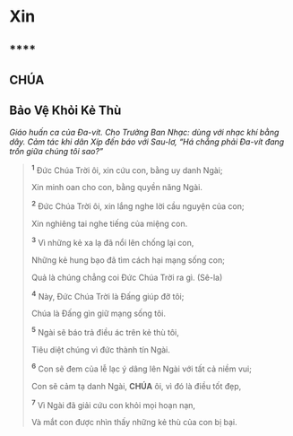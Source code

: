 # Xin

## \*\*\*\*

## CHÚA

## Bảo Vệ Khỏi Kẻ Thù

_Giáo huấn ca của Đa-vít. Cho Trưởng Ban Nhạc: dùng với nhạc khí bằng dây. Cảm tác khi dân Xíp đến báo với Sau-lơ, “Há chẳng phải Đa-vít đang trốn giữa chúng tôi sao?”_

> <sup><b>1</b></sup> Đức Chúa Trời ôi, xin cứu con, bằng uy danh Ngài;
>
> Xin minh oan cho con, bằng quyền năng Ngài.
>
> <sup><b>2</b></sup> Đức Chúa Trời ôi, xin lắng nghe lời cầu nguyện của con;
>
> Xin nghiêng tai nghe tiếng của miệng con.
>
> <sup><b>3</b></sup> Vì những kẻ xa lạ đã nổi lên chống lại con,
>
> Những kẻ hung bạo đã tìm cách hại mạng sống con;
>
> Quả là chúng chẳng coi Đức Chúa Trời ra gì. (Sê-la)
>
> <sup><b>4</b></sup> Này, Đức Chúa Trời là Đấng giúp đỡ tôi;
>
> Chúa là Đấng gìn giữ mạng sống tôi.
>
> <sup><b>5</b></sup> Ngài sẽ báo trả điều ác trên kẻ thù tôi,
>
> Tiêu diệt chúng vì đức thành tín Ngài.
>
> <sup><b>6</b></sup> Con sẽ đem của lễ lạc ý dâng lên Ngài với tất cả niềm vui;
>
> Con sẽ cảm tạ danh Ngài, **CHÚA** ôi, vì đó là điều tốt đẹp,
>
> <sup><b>7</b></sup> Vì Ngài đã giải cứu con khỏi mọi hoạn nạn,
>
> Và mắt con được nhìn thấy những kẻ thù của con bị bại.
